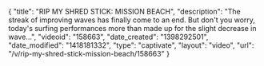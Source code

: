 {
    "title": "RIP MY SHRED STICK: MISSION BEACH",
    "description": "The streak of improving waves has finally come to an end. But don't you worry, today's surfing performances more than made up for the slight decrease in wave...",
    "videoid": "158663",
    "date_created": "1398292501",
    "date_modified": "1418181332",
    "type": "captivate",
    "layout": "video",
    "url": "\/v\/rip-my-shred-stick-mission-beach\/158663"
}